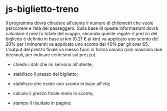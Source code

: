 # js-biglietto-treno


Il programma dovrà chiedere all’utente il numero di chilometri che vuole percorrere e l’età del passeggero.
Sulla base di queste informazioni dovrà calcolare il prezzo totale del viaggio, secondo queste regole:
il prezzo del biglietto è definito in base ai km (0.21 € al km)
va applicato uno sconto del 20% per i minorenni
va applicato uno sconto del 40% per gli over 65.
L’output del prezzo finale va messo fuori in forma umana (con massimo due decimali, per indicare centesimi sul prezzo).


-    chiedo i dati che mi servono all'utente;
-   stabilisco il prezzo del biglietto;
-   stabilisco che esiste uno sconto in base all'età;
-  calcolo il prezzo finale meno lo sconto;

-  stampo il risultato in pagina;
